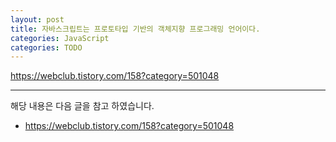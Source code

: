```yaml
---
layout: post
title: 자바스크립트는 프로토타입 기반의 객체지향 프로그래밍 언어이다.
categories: JavaScript
categories: TODO
---
```


https://webclub.tistory.com/158?category=501048

----
해당 내용은 다음 글을 참고 하였습니다.
- https://webclub.tistory.com/158?category=501048